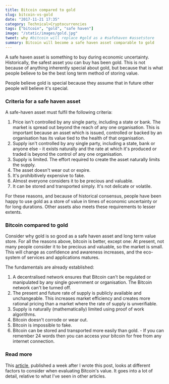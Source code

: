 ```yaml
---
title: Bitcoin compared to gold
slug: bitcoin-vs-gold
date: "2017-11-21 17:35"
category: Technical>Cryptocurrencies
tags: ["bitcoin", "gold", "safe haven"]
image: "/static/images/gold.jpg"
tweet: why #bitcoin will replace #gold as a #safehaven #assetstore
summary: Bitcoin will become a safe haven asset comparable to gold
---
```


A safe haven asset is something to buy during economic uncertainty.
Historically, the safest asset you can buy has been gold. This is not because
of anything inherently special about gold, but because that is what people
believe to be the best long term method of storing value.

People believe gold is special because they assume that in future other people
will believe it's special.

### Criteria for a safe haven asset

A safe-haven asset must fulfil the following criteria:

1. Price isn't controlled by any single party, including a state or bank. The market is spread out beyond the reach of any one organisation. This is important because an asset which is issued, controlled or backed by an organisation has its value tied to the health of that organisation.
2. Supply isn't controlled by any single party, including a state, bank or anyone else - it exists naturally and the rate at which it's produced or traded is beyond the control of any one organisation.
3. Supply is limited. The effort required to create the asset naturally limits the supply.
4. The asset doesn't wear out or expire.
5. It's prohibitively expensive to fake.
6. Almost everyone considers it to be precious and valuable.
7. It can be stored and transported simply. It's not delicate or volatile.

For these reasons, and because of historical consensus, people have been happy
to use gold as a store of value in times of economic uncertainty or for long
durations. Other assets also meets these requirements to lesser extents.

### Bitcoin compared to gold

Consider why gold is so good as a safe haven asset and long term value store.
For all the reasons above, bitcoin is better, except one: At present, not many
people consider it to be precious and valuable, so the market is small. This
will change as confidence and awareness increases, and the eco-system of
services and applications matures.

The fundamentals are already established:

1. A decentralised network ensures that Bitcoin can't be regulated or manipulated by any single government or organisation. The Bitcoin network can't be turned off.
2. The present and future rate of supply is publicly available and unchangeable. This increases market efficiency and creates more rational pricing than a market where the rate of supply is unverifiable.
3. Supply is naturally (mathematically) limited using proof of work algorithms.
4. Bitcoin doesn't corrode or wear out.
5. Bitcoin is impossible to fake.
6. Bitcoin can be stored and transported more easily than gold. - If you can remember 24 words then you can access your bitcoin for free from any internet connection.

### Read more

This
[article](http://www.runtogold.com/the-great-bitcoin-bull-market-of-2017/),
published a week after I wrote this post, looks at different factors to
consider when evaluating Bitcoin's value. It goes into a lot of detail,
relative to what I've seen in other articles.
